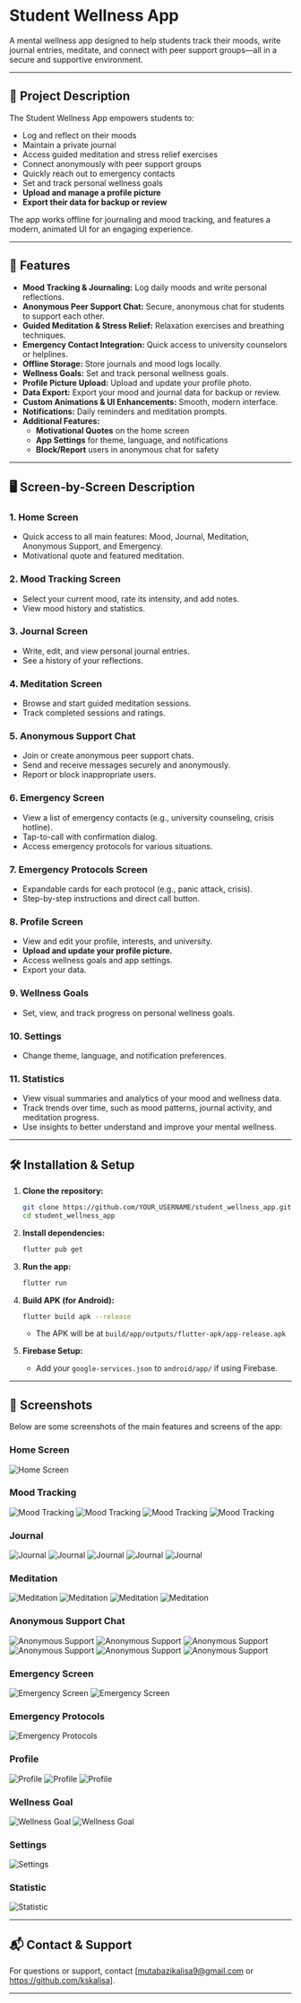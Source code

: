 # Student Wellness App

A mental wellness app designed to help students track their moods, write journal entries, meditate, and connect with peer support groups—all in a secure and supportive environment.

---

## 📝 Project Description

The Student Wellness App empowers students to:
- Log and reflect on their moods
- Maintain a private journal
- Access guided meditation and stress relief exercises
- Connect anonymously with peer support groups
- Quickly reach out to emergency contacts
- Set and track personal wellness goals
- **Upload and manage a profile picture**
- **Export their data for backup or review**

The app works offline for journaling and mood tracking, and features a modern, animated UI for an engaging experience.

---

## 🚀 Features

- **Mood Tracking & Journaling:** Log daily moods and write personal reflections.
- **Anonymous Peer Support Chat:** Secure, anonymous chat for students to support each other.
- **Guided Meditation & Stress Relief:** Relaxation exercises and breathing techniques.
- **Emergency Contact Integration:** Quick access to university counselors or helplines.
- **Offline Storage:** Store journals and mood logs locally.
- **Wellness Goals:** Set and track personal wellness goals.
- **Profile Picture Upload:** Upload and update your profile photo.
- **Data Export:** Export your mood and journal data for backup or review.
- **Custom Animations & UI Enhancements:** Smooth, modern interface.
- **Notifications:** Daily reminders and meditation prompts.
- **Additional Features:**
  - **Motivational Quotes** on the home screen
  - **App Settings** for theme, language, and notifications
  - **Block/Report** users in anonymous chat for safety

---

## 🖥️ Screen-by-Screen Description

### 1. Home Screen
- Quick access to all main features: Mood, Journal, Meditation, Anonymous Support, and Emergency.
- Motivational quote and featured meditation.

### 2. Mood Tracking Screen
- Select your current mood, rate its intensity, and add notes.
- View mood history and statistics.

### 3. Journal Screen
- Write, edit, and view personal journal entries.
- See a history of your reflections.

### 4. Meditation Screen
- Browse and start guided meditation sessions.
- Track completed sessions and ratings.

### 5. Anonymous Support Chat
- Join or create anonymous peer support chats.
- Send and receive messages securely and anonymously.
- Report or block inappropriate users.

### 6. Emergency Screen
- View a list of emergency contacts (e.g., university counseling, crisis hotline).
- Tap-to-call with confirmation dialog.
- Access emergency protocols for various situations.

### 7. Emergency Protocols Screen
- Expandable cards for each protocol (e.g., panic attack, crisis).
- Step-by-step instructions and direct call button.

### 8. Profile Screen
- View and edit your profile, interests, and university.
- **Upload and update your profile picture.**
- Access wellness goals and app settings.
- Export your data.

### 9. Wellness Goals
- Set, view, and track progress on personal wellness goals.

### 10. Settings
- Change theme, language, and notification preferences.

### 11. Statistics
- View visual summaries and analytics of your mood and wellness data.
- Track trends over time, such as mood patterns, journal activity, and meditation progress.
- Use insights to better understand and improve your mental wellness.

---

## 🛠️ Installation & Setup

1. **Clone the repository:**
   ```sh
   git clone https://github.com/YOUR_USERNAME/student_wellness_app.git
   cd student_wellness_app
   ```

2. **Install dependencies:**
   ```sh
   flutter pub get
   ```

3. **Run the app:**
   ```sh
   flutter run
   ```

4. **Build APK (for Android):**
   ```sh
   flutter build apk --release
   ```
   - The APK will be at `build/app/outputs/flutter-apk/app-release.apk`

5. **Firebase Setup:**
   - Add your `google-services.json` to `android/app/` if using Firebase.

---

## 📸 Screenshots

Below are some screenshots of the main features and screens of the app:

### Home Screen
![Home Screen](screenshots/home.png)

### Mood Tracking
![Mood Tracking](screenshots/mood.png)
![Mood Tracking](screenshots/save_mood.png)
![Mood Tracking](screenshots/saved_mood.png)
![Mood Tracking](screenshots/mood_history.png)



### Journal
![Journal](screenshots/journal.png)
![Journal](screenshots/write_new_entry.png)
![Journal](screenshots/saved_journal.png)
![Journal](screenshots/journal_history.png)
![Journal](screenshots/journal_search.png)


### Meditation
![Meditation](screenshots/meditation.png)
![Meditation](screenshots/meditation_session.png)
![Meditation](screenshots/starting_session.png)
![Meditation](screenshots/session_completed.png)

### Anonymous Support Chat
![Anonymous Support](screenshots/create_chat.png)
![Anonymous Support](screenshots/chatting.png)
![Anonymous Support](screenshots/chat.png)
![Anonymous Support](screenshots/leave_chat.png)
![Anonymous Support](screenshots/academic_stress_chat.png)
![Anonymous Support](screenshots/peer_support_chat.png)


### Emergency Screen
![Emergency Screen](screenshots/emergency.png)
![Emergency Screen](screenshots/make_call.png)

### Emergency Protocols
![Emergency Protocols](screenshots/emergency_protocal.png)

### Profile
![Profile](screenshots/profile.png)
![Profile](screenshots/edit_profile.png)
![Profile](screenshots/upload_profile_pic.png)

### Wellness Goal
![Wellness Goal](screenshots/Wellness_Goal.png)
![Wellness Goal](screenshots/add_new_goal.png)

### Settings
![Settings](screenshots/settings.png)

### Statistic
![Statistic](screenshots/statics.PNG)



---

## 📬 Contact & Support

For questions or support, contact [mutabazikalisa9@gmail.com or https://github.com/kskalisa].

---

